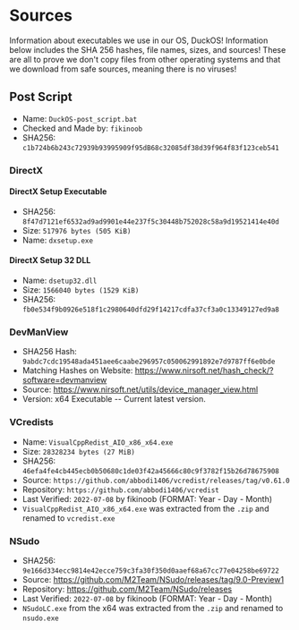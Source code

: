 # Sources
Information about executables we use in our OS, DuckOS! Information below includes the SHA 256 hashes, file names, sizes, and sources!
These are all to prove we don't copy files from other operating systems and that we download from safe sources, meaning there is no viruses!

## Post Script
- Name: `DuckOS-post_script.bat`
- Checked and Made by: `fikinoob`
- SHA256: `c1b724b6b243c72939b93995909f95dB68c32085df38d39f964f83f123ceb541`

### DirectX

#### DirectX Setup Executable
- SHA256: `8f47d7121ef6532ad9ad9901e44e237f5c30448b752028c58a9d19521414e40d`
- Size: `517976 bytes (505 KiB)`
- Name: `dxsetup.exe`

#### DirectX Setup 32 DLL
- Name: `dsetup32.dll`
- Size: `1566040 bytes (1529 KiB)`
- SHA256: `fb0e534f9b0926e518f1c2980640dfd29f14217cdfa37cf3a0c13349127ed9a8`

### DevManView
- SHA256 Hash: `9abdc7cdc19548ada451aee6caabe296957c050062991892e7d9787ff6e0bde`
- Matching Hashes on Website: https://www.nirsoft.net/hash_check/?software=devmanview
- Source: https://www.nirsoft.net/utils/device_manager_view.html
- Version: x64 Executable -- Current latest version.

### VCredists
- Name: `VisualCppRedist_AIO_x86_x64.exe`
- Size: `28328234 bytes (27 MiB)`
- SHA256: `46efa4fe4cb445ecb0b50680c1de03f42a45666c80c9f3782f15b26d78675908`
- Source: `https://github.com/abbodi1406/vcredist/releases/tag/v0.61.0`
- Repository: `https://github.com/abbodi1406/vcredist`
- Last Verified: `2022-07-08` by fikinoob (FORMAT: Year - Day - Month)
- `VisualCppRedist_AIO_x86_x64.exe` was extracted from the `.zip` and renamed to `vcredist.exe`

### NSudo
- SHA256: `9e166d334ecc9814e42ecce759c3fa30f350d0aaef68a67cc77e04258be69722`
- Source: https://github.com/M2Team/NSudo/releases/tag/9.0-Preview1
- Repository: https://github.com/M2Team/NSudo/releases
- Last Verified: `2022-07-08` by fikinoob (FORMAT: Year - Day - Month)
- `NSudoLC.exe` from the x64 was extracted from the `.zip` and renamed to `nsudo.exe`
